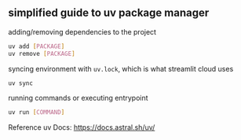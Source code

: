 ## simplified guide to uv package manager

adding/removing dependencies to the project

```bash
uv add [PACKAGE]
uv remove [PACKAGE]
```

syncing environment with `uv.lock`, which is what streamlit cloud uses

```bash
uv sync
```

running commands or executing entrypoint

```bash
uv run [COMMAND]
```

Reference uv Docs: https://docs.astral.sh/uv/